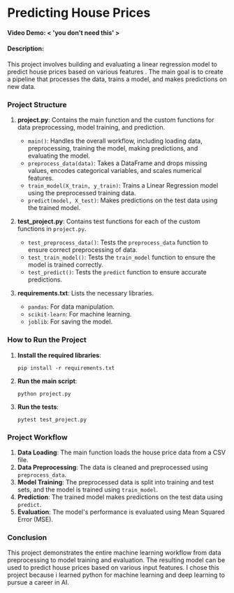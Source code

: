 # Predicting House Prices 
#### Video Demo:  < 'you don't need this' >
#### Description:

This project involves building and evaluating a linear regression model to predict house prices based on various features . The main goal is to create a pipeline that processes the data, trains a model, and makes predictions on new data.

### Project Structure

1. **project.py**: Contains the main function and the custom functions for data preprocessing, model training, and prediction.
    - `main()`: Handles the overall workflow, including loading data, preprocessing, training the model, making predictions, and evaluating the model.
    - `preprocess_data(data)`: Takes a DataFrame and drops missing values, encodes categorical variables, and scales numerical features.
    - `train_model(X_train, y_train)`: Trains a Linear Regression model using the preprocessed training data.
    - `predict(model, X_test)`: Makes predictions on the test data using the trained model.

2. **test_project.py**: Contains test functions for each of the custom functions in `project.py`.
    - `test_preprocess_data()`: Tests the `preprocess_data` function to ensure correct preprocessing of data.
    - `test_train_model()`: Tests the `train_model` function to ensure the model is trained correctly.
    - `test_predict()`: Tests the `predict` function to ensure accurate predictions.

3. **requirements.txt**: Lists the necessary libraries.
    - `pandas`: For data manipulation.
    - `scikit-learn`: For machine learning.
    - `joblib`: For saving the model.

### How to Run the Project

1. **Install the required libraries**:
    ```
    pip install -r requirements.txt
    ```

2. **Run the main script**:
    ```
    python project.py
    ```

3. **Run the tests**:
    ```
    pytest test_project.py
    ```

### Project Workflow

1. **Data Loading**: The main function loads the house price data from a CSV file.
2. **Data Preprocessing**: The data is cleaned and preprocessed using `preprocess_data`.
3. **Model Training**: The preprocessed data is split into training and test sets, and the model is trained using `train_model`.
4. **Prediction**: The trained model makes predictions on the test data using `predict`.
5. **Evaluation**: The model's performance is evaluated using Mean Squared Error (MSE).

### Conclusion

This project demonstrates the entire machine learning workflow from data preprocessing to model training and evaluation. The resulting model can be used to predict house prices based on various input features.
I chose this project because i learned python for machine learning and deep learning to pursue a career in AI.

